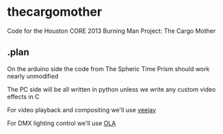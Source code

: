 thecargomother
==============

Code for the Houston CORE 2013 Burning Man Project: The Cargo Mother

.plan
--------------

On the arduino side the code from The Spheric Time Prism should work nearly unmodified

The PC side will be all written in python unless we write any custom video effects in C

For video playback and compositing we'll use [veejay](http://www.veejayhq.net/)

For DMX lighting control we'll use [OLA](http://code.google.com/p/open-lighting/)
